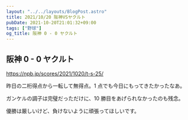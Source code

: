 ```yaml
---
layout: "../../layouts/BlogPost.astro"
title: 2021/10/20 阪神VSヤクルト
pubDate: 2021-10-20T21:01:32+09:00
tags: ["野球"]
og_title: 阪神 0 - 0 ヤクルト
---
```


## 阪神 0 - 0 ヤクルト

https://npb.jp/scores/2021/1020/t-s-25/

昨日の二桁得点から一転して無得点。1 点でも今日にもってきたかったなあ。

ガンケルの調子は完璧だっただけに、10 勝目をあげられなかったのも残念。

優勝は厳しいけど、負けないように頑張ってほしいです。
